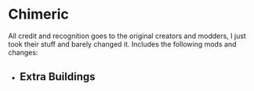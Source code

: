 # Chimeric
All credit and recognition goes to the original creators and modders, I just took their stuff and barely changed it.
Includes the following mods and changes:

- Extra Buildings
    - 
